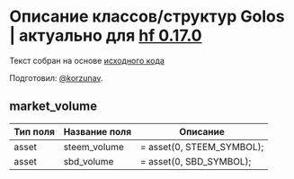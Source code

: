 # Описание классов/структур Golos | актуально для [hf 0.17.0](https://github.com/GolosChain/golos/releases/tag/v0.17.0)
Текст собран на основе [исходного кода](https://github.com/GolosChain/golos/tree/master/plugins/market_history/include/golos/plugins/market_history/market_history_objects.hpp)

Подготовил: [@korzunav](https://golos.io/@korzunav).

## market_volume


|Тип поля|Название поля|Описание|
|--------|-------------|--------|
|asset|steem_volume|= asset(0, STEEM_SYMBOL);|
|asset|sbd_volume|= asset(0, SBD_SYMBOL);|
